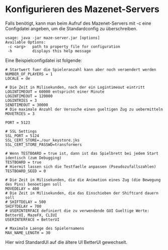 # Konfigurieren des Mazenet-Servers

Falls benötigt, kann man beim Aufruf des Mazenet-Servers mit -c eine Configdatei angeben, um die Standardconfig zu überschreiben.

```
usage: java -jar maze-server.jar [options]
Available Options:
 -c <arg>   path to property file for configuration
 -h         displays this help message
```

Eine Beispielconfigdatei ist folgende:
```
# Startwert fuer die Spieleranzahl kann aber noch veraendert werden
NUMBER_OF_PLAYERS = 1
LOCALE = de

# Die Zeit in Milisekunden, nach der ein Logintimeout eintritt LOGINTIMEOUT = 60000 entspricht einer Minute
LOGINTIMEOUT = 120000
LOGINTRIES = 3
SENDTIMEOUT = 30000
# Die maximale Anzahl der Versuche einen gueltigen Zug zu uebermitteln
MOVETRIES = 3

PORT = 5123

# SSL Settings
SSL_PORT = 5124
SSL_CERT_STORE=./our_keystore.jks
SSL_CERT_STORE_PASSWD=transformers

# Wenn TESTBOARD = true ist, dann ist das Spielbrett bei jedem Start identisch (zum Debugging)
TESTBOARD = true
# Hiermit lassen sich die Testfaelle anpassen (Pseudozufallszahlen)
TESTBOARD_SEED = 0

# Die Zeit in Milisekunden, die die Animation eines Zug (die Bewegung des Pins) benoetigen soll
MOVEDELAY = 400
# Die Zeit in Milisekunden, die das Einschieben der Shiftcard dauern soll
# SHIFTDELAY = 500
SHIFTDELAY = 700
# USERINTERFACE definiert die zu verwendende GUI Gueltige Werte: BetterUI, MazeFX, CLIUI
USERINTERFACE = BetterUI

# Maximale Laenge des Spielernamens
MAX_NAME_LENGTH = 30
```
Hier wird StandardUI auf die ältere UI BetterUI gewechselt.
